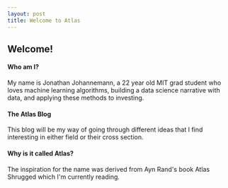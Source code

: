 ```yaml
---
layout: post
title: Welcome to Atlas
---
```


## Welcome!

#### Who am I?

My name is Jonathan Johannemann, a 22 year old MIT grad student who loves machine learning algorithms, building a data science narrative with data, and applying these methods to investing.

#### The Atlas Blog

This blog will be my way of going through different ideas that I find interesting in either field or their cross section.

#### Why is it called Atlas?

The inspiration for the name was derived from Ayn Rand's book Atlas Shrugged which I'm currently reading. 

